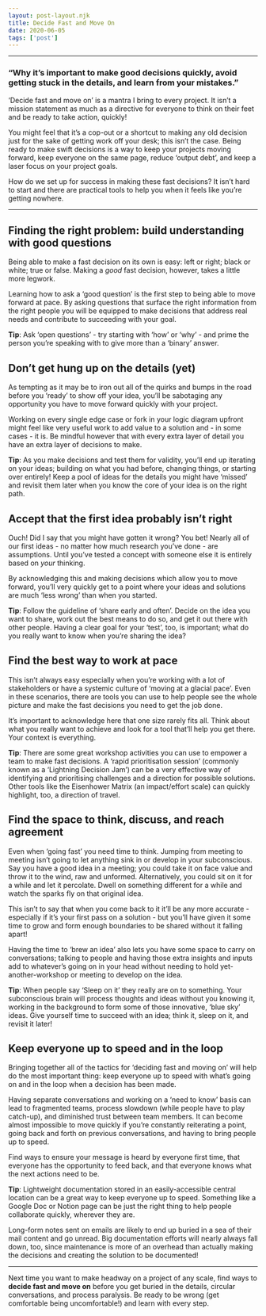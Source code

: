 ```yaml
---
layout: post-layout.njk 
title: Decide Fast and Move On
date: 2020-06-05
tags: ['post']
---
```


*****

### “Why it’s important to make good decisions quickly, avoid getting stuck in the details, and learn from your mistakes.”

<!-- Excerpt Start -->
‘Decide fast and move on’ is a mantra I bring to every project. It isn’t a mission statement as much as a directive for everyone to think on their feet and be ready to take action, quickly!<!-- Excerpt End -->

You might feel that it’s a cop-out or a shortcut to making any old decision just for the sake of getting work off your desk; this isn’t the case. Being ready to make swift decisions is a way to keep your projects moving forward, keep everyone on the same page, reduce ‘output debt’, and keep a laser focus on your project goals.

How do we set up for success in making these fast decisions? It isn’t hard to start and there are practical tools to help you when it feels like you’re getting nowhere.

*****

## Finding the right problem: build understanding with good questions
Being able to make a fast decision on its own is easy: left or right; black or white; true or false. Making a *good* fast decision, however, takes a little more legwork.

Learning how to ask a ‘good question’ is the first step to being able to move forward at pace. By asking questions that surface the right information from the right people you will be equipped to make decisions that address real needs and contribute to succeeding with your goal.

**Tip**: Ask ‘open questions’ - try starting with ‘how’ or ‘why’ - and prime the person you’re speaking with to give more than a ‘binary’ answer.

## Don’t get hung up on the details (yet)
As tempting as it may be to iron out all of the quirks and bumps in the road before you ‘ready’ to show off your idea, you’ll be sabotaging any opportunity you have to move forward quickly with your project.

Working on every single edge case or fork in your logic diagram upfront might feel like very useful work to add value to a solution and - in some cases - it is. Be mindful however that with every extra layer of detail you have an extra layer of decisions to make.

**Tip**: As you make decisions and test them for validity, you’ll end up iterating on your ideas; building on what you had before, changing things, or starting over entirely! Keep a pool of ideas for the details you might have ‘missed’ and revisit them later when you know the core of your idea is on the right path.

## Accept that the first idea probably isn’t right
Ouch! Did I say that you might have gotten it wrong? You bet! Nearly all of our first ideas - no matter how much research you’ve done - are assumptions. Until you’ve tested a concept with someone else it is entirely based on *your* thinking.

By acknowledging this and making decisions which allow you to move forward, you’ll very quickly get to a point where your ideas and solutions are much ‘less wrong’ than when you started.

**Tip**: Follow the guideline of ‘share early and often’. Decide on the idea you want to share, work out the best means to do so, and get it out there with other people. Having a clear goal for your ‘test’, too, is important; what do you really want to know when you’re sharing the idea?

## Find the best way to work at pace
This isn’t always easy especially when you’re working with a lot of stakeholders or have a systemic culture of ‘moving at a glacial pace’. Even in these scenarios, there are tools you can use to help people see the whole picture and make the fast decisions you need to get the job done.

It’s important to acknowledge here that one size rarely fits all. Think about what you really want to achieve and look for a tool that’ll help you get there. Your context is everything.

**Tip**: There are some great workshop activities you can use to empower a team to make fast decisions. A ‘rapid prioritisation session’ (commonly known as a ‘Lightning Decision Jam’) can be a very effective way of identifying and prioritising challenges and a direction for possible solutions. Other tools like the Eisenhower Matrix (an impact/effort scale) can quickly highlight, too, a direction of travel.

## Find the space to think, discuss, and reach agreement
Even when ‘going fast’ you need time to think. Jumping from meeting to meeting isn’t going to let anything sink in or develop in your subconscious. Say you have a good idea in a meeting; you could take it on face value and throw it to the wind, raw and unformed. Alternatively, you could sit on it for a while and let it percolate. Dwell on something different for a while and watch the sparks fly on that original idea.

This isn’t to say that when you come back to it it’ll be any more accurate - especially if it’s your first pass on a solution - but you’ll have given it some time to grow and form enough boundaries to be shared without it falling apart!

Having the time to ‘brew an idea’ also lets you have some space to carry on conversations; talking to people and having those extra insights and inputs add to whatever’s going on in your head without needing to hold yet-another-workshop or meeting to develop on the idea.

**Tip**: When people say ‘Sleep on it’ they really are on to something. Your subconscious brain will process thoughts and ideas without you knowing it, working in the background to form some of those innovative, ‘blue sky’ ideas. Give yourself time to succeed with an idea; think it, sleep on it, and revisit it later!

## Keep everyone up to speed and in the loop
Bringing together all of the tactics for ‘deciding fast and moving on’ will help do the most important thing: keep everyone up to speed with what’s going on and in the loop when a decision has been made.

Having separate conversations and working on a ‘need to know’ basis can lead to fragmented teams, process slowdown (while people have to play catch-up), and diminished trust between team members. It can become almost impossible to move quickly if you’re constantly reiterating a point, going back and forth on previous conversations, and having to bring people up to speed.

Find ways to ensure your message is heard by everyone first time, that everyone has the opportunity to feed back, and that everyone knows what the next actions need to be.

**Tip**: Lightweight documentation stored in an easily-accessible central location can be a great way to keep everyone up to speed. Something like a Google Doc or Notion page can be just the right thing to help people collaborate quickly, wherever they are.

Long-form notes sent on emails are likely to end up buried in a sea of their mail content and go unread. Big documentation efforts will nearly always fall down, too, since maintenance is more of an overhead than actually making the decisions and creating the solution to be documented!

**********

Next time you want to make headway on a project of any scale, find ways to **decide fast and move on** before you get buried in the details, circular conversations, and process paralysis. Be ready to be wrong (get comfortable being uncomfortable!) and learn with every step.